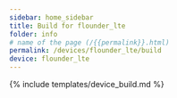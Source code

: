 ```yaml
---
sidebar: home_sidebar
title: Build for flounder_lte
folder: info
# name of the page (/{{permalink}}.html)
permalink: /devices/flounder_lte/build
device: flounder_lte
---
```

{% include templates/device_build.md %}
